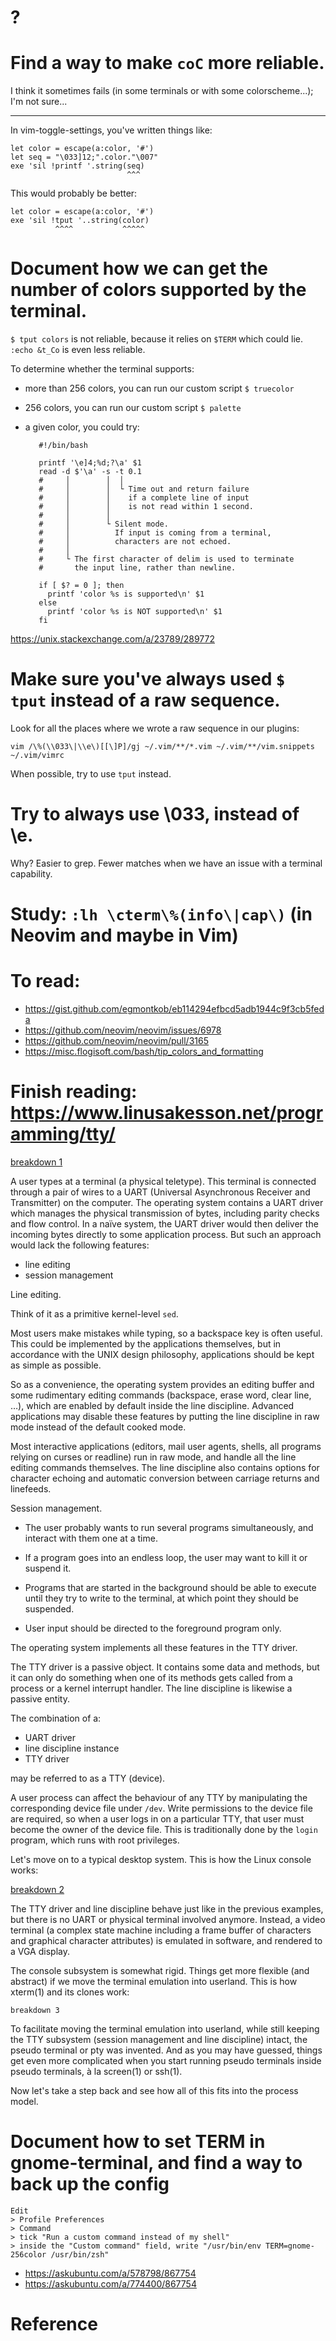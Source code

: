 # ?

##
# Find a way to make `coC` more reliable.

I think it sometimes fails (in some terminals or with some colorscheme...); I'm not sure...

---

In vim-toggle-settings, you've written things like:

    let color = escape(a:color, '#')
    let seq = "\033]12;".color."\007"
    exe 'sil !printf '.string(seq)
                              ^^^

This would probably be better:

    let color = escape(a:color, '#')
    exe 'sil !tput '..string(color)
              ^^^^           ^^^^^

# Document how we can get the number of colors supported by the terminal.

`$ tput colors` is not reliable, because it relies on `$TERM` which could lie.
`:echo &t_Co` is even less reliable.

To determine whether the terminal supports:

   - more than 256 colors, you can run our custom script `$ truecolor`
   - 256 colors, you can run our custom script `$ palette`
   - a given color, you could try:

            #!/bin/bash

            printf '\e]4;%d;?\a' $1
            read -d $'\a' -s -t 0.1
            #     │        │  │
            #     │        │  └ Time out and return failure
            #     │        │    if a complete line of input
            #     │        │    is not read within 1 second.
            #     │        │
            #     │        └ Silent mode.
            #     │          If input is coming from a terminal,
            #     │          characters are not echoed.
            #     │
            #     └ The first character of delim is used to terminate
            #       the input line, rather than newline.

            if [ $? = 0 ]; then
              printf 'color %s is supported\n' $1
            else
              printf 'color %s is NOT supported\n' $1
            fi

<https://unix.stackexchange.com/a/23789/289772>

# Make sure you've always used `$ tput` instead of a raw sequence.

Look for all the places where we wrote a raw sequence in our plugins:

    vim /\%(\\033\|\\e\)[[\]P]/gj ~/.vim/**/*.vim ~/.vim/**/vim.snippets ~/.vim/vimrc

When possible, try to use `tput` instead.

# Try to always use \033, instead of \e.

Why?
Easier to grep. Fewer matches when we have an issue with a terminal capability.

# Study: `:lh \cterm\%(info\|cap\)` (in Neovim and maybe in Vim)

# To read:

   - <https://gist.github.com/egmontkob/eb114294efbcd5adb1944c9f3cb5feda>
   - <https://github.com/neovim/neovim/issues/6978>
   - <https://github.com/neovim/neovim/pull/3165>
   - <https://misc.flogisoft.com/bash/tip_colors_and_formatting>

# Finish reading: <https://www.linusakesson.net/programming/tty/>

   [breakdown 1][2]

A user  types at a  terminal (a  physical teletype). This terminal  is connected
through  a  pair  of  wires  to a  UART  (Universal  Asynchronous  Receiver  and
Transmitter) on the computer. The operating  system contains a UART driver which
manages the  physical transmission  of bytes, including  parity checks  and flow
control. In a  naïve system, the  UART driver  would then deliver  the incoming
bytes directly to some application process. But  such an approach would lack the
following features:

   - line editing
   - session management

Line editing.

Think of it as a primitive kernel-level `sed`.

Most users make mistakes while typing,  so a backspace key is often useful. This
could be implemented by the applications  themselves, but in accordance with the
UNIX design philosophy, applications should be kept as simple as possible.

So as  a convenience, the operating  system provides an editing  buffer and some
rudimentary editing commands (backspace, erase word, clear line, …), which are
enabled by default inside the line discipline. Advanced applications may disable
these features by putting the line discipline in raw mode instead of the default
cooked mode.

Most interactive applications  (editors, mail user agents,  shells, all programs
relying on curses or readline) run in  raw mode, and handle all the line editing
commands  themselves. The line  discipline also  contains options  for character
echoing and  automatic conversion between carriage  returns and linefeeds.


Session management.

   - The user  probably wants  to run several  programs simultaneously,  and
     interact with them one at a time.

   - If a program goes into an endless loop,  the user may want to kill it or
     suspend it.

   - Programs that are started in the background should be able to execute until
     they try to write to the terminal, at which point they should be suspended.

   - User input should be directed to the foreground program only.

The operating system implements all these features in the TTY driver.

The TTY driver  is a passive object. It  contains some data and  methods, but it
can only do  something when one of its  methods gets called from a  process or a
kernel interrupt handler. The line discipline is likewise a passive entity.

The combination of a:

   - UART driver
   - line discipline instance
   - TTY driver

may be referred to as a TTY (device).

A  user  process  can affect  the  behaviour  of  any  TTY by  manipulating  the
corresponding device file under `/dev`. Write permissions to the device file are
required, so when a user logs in on  a particular TTY, that user must become the
owner of  the device file. This  is traditionally  done by the  `login` program,
which runs with root privileges.

Let's move on to a typical desktop  system. This is how the Linux console works:

   [breakdown 2][3]

The TTY  driver and line discipline  behave just like in  the previous examples,
but there  is no UART  or physical  terminal involved anymore. Instead,  a video
terminal (a  complex state machine  including a  frame buffer of  characters and
graphical character attributes)  is emulated in software, and rendered  to a VGA
display.

The console subsystem is somewhat rigid. Things get more flexible (and abstract)
if we  move the terminal emulation  into userland. This is how  xterm(1) and its
clones work:

    breakdown 3

To facilitate moving  the terminal emulation into userland,  while still keeping
the TTY  subsystem (session management  and line discipline) intact,  the pseudo
terminal or pty was invented. And as you  may have guessed, things get even more
complicated when you start running  pseudo terminals inside pseudo terminals, à
la screen(1) or ssh(1).

Now let's take a step back and see how all of this fits into the process model.

# Document how to set TERM in gnome-terminal, and find a way to back up the config

    Edit
    > Profile Preferences
    > Command
    > tick "Run a custom command instead of my shell"
    > inside the "Custom command" field, write "/usr/bin/env TERM=gnome-256color /usr/bin/zsh"

- <https://askubuntu.com/a/578798/867754>
- <https://askubuntu.com/a/774400/867754>

##
# Reference


[1]: https://invisible-island.net/xterm/ctlseqs/ctlseqs.html#h2-Operating-System-Commands
[2]: $MY_WIKI/graph/terminal/breakdown_1.pdf
[3]: $MY_WIKI/graph/terminal/breakdown_2.pdf
